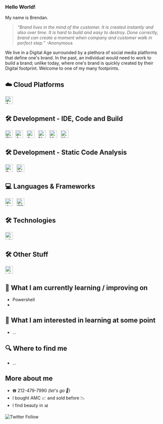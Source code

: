 ### Hello World!

My name is Brendan. 

> _“Brand lives in the mind of the customer. It is created instantly and also over time. It is hard to build and easy to destroy. Done correctly, brand can create a moment when company and customer walk in perfect step.”_ -Anonymous

We live in a Digital Age surrounded by a plethora of social media platforms that define one's brand.  In the past, an individual would need to work to build a brand; unlike today, where one's brand is quickly created by their Digital footprint.  Welcome to one of my many footprints.

##  :cloud:  Cloud Platforms
[<img src="https://img.shields.io/badge/Microsoft%20Azure-282C34?logo=Microsoft-azure&logoColor=0089D6" alt="Azure logo" title="Azure" height="25" />][badge_anchor]
&nbsp;

## 🛠  Development - IDE, Code and Build
[<img src="https://img.shields.io/badge/GitHub-282C34?logo=GitHub&logoColor=FFFFFF" alt="GitHub logo" title="GitHub" height="25" />][badge_anchor]
&nbsp;[<img src="https://img.shields.io/badge/Azure%20DevOps-282C34?logo=azuredevops&logoColor=0078D7" alt="Azure DevOps logo" title="Azure DevOps" height="25" />][badge_anchor]
&nbsp;
[<img src="https://img.shields.io/badge/Azure%20Pipelines-282C34?logo=azure-pipelines&logoColor=2560E0" alt="Azure Pipelines logo" title="Azure Pipelines" height="25" />][badge_anchor]
&nbsp;
[<img src="https://img.shields.io/badge/Notepad+%20+-282C34?logo=Notepad++&logoColor=90E59A" alt="Notepad+ + logo" title="Notepad++" height="25" />][badge_anchor]
&nbsp;
[<img src="https://img.shields.io/badge/Visual%20Studio-282C34?logo=visual-studio-code&logoColor=5C2D91" alt="Visual Studio logo" title="Visual Studio" height="25" />][badge_anchor]
&nbsp;
[<img src="https://img.shields.io/badge/VS%20Code-282C34?logo=visual-studio-code&logoColor=007ACC" alt="Visual Studio Code logo" title="Visual Studio Code" height="25" />][badge_anchor]

## 🛠  Development - Static Code Analysis
[<img src="https://img.shields.io/badge/SonarQube-282C34?logo=sonarqube&logoColor=4E9BCD" alt="SonarQube logo" title="SonarQube" height="25" />][badge_anchor]
&nbsp;
[<img src="https://img.shields.io/badge/WhiteSource-282C34?logo=WhiteSource&logoColor=FFD900" alt="WhiteSource logo" title="WhiteSource" height="25" />][badge_anchor]
&nbsp;

##  :computer:  Languages & Frameworks
[<img src="https://img.shields.io/badge/JavaScript-282C34?logo=javascript&logoColor=F7DF1E" alt="JavaScript logo" title="JavaScript" height="25" />][badge_anchor]
&nbsp;
[<img src="https://img.shields.io/badge/CSS3-282C34?logo=css3&logoColor=1572B6" alt="CSS3 logo" title="CSS3" height="25" />][badge_anchor]
&nbsp;

## 🛠  Technologies
[<img src="https://img.shields.io/badge/git-282C34?logo=git&logoColor=F05032" alt="git logo" title="git" height="25" />][badge_anchor]
&nbsp;

## 🛠  Other Stuff
[<img src="https://img.shields.io/badge/Square-282C34?logo=square&logoColor=3E4348" alt="git logo" title="git" height="25" />][badge_anchor]
&nbsp;



## 📖  What I am currently learning / improving on
 - Powershell
 - 
## 👾  What I am interested in learning at some point
 - ...

## 🔍  Where to find me
- ...


## More about me
- :phone: 212-479-7990 _(let's go :fishing_pole_and_fish:)_
- I bought AMC :chart_with_upwards_trend: and sold before :chart_with_downwards_trend:
- I find beauty in :bar_chart:

![Twitter Follow](https://img.shields.io/twitter/follow/Error_handling?style=social)


<!--
**Vertex-btb/Vertex-btb** is a ✨ _special_ ✨ repository because its `README.md` (this file) appears on your GitHub profile.

Here are some ideas to get you started:

- 🔭 I’m currently working on ...
- 🌱 I’m currently learning ...
- 👯 I’m looking to collaborate on ...
- 🤔 I’m looking for help with ...
- 💬 Ask me about ...
- 📫 How to reach me: ...
- 😄 Pronouns: ...
- ⚡ Fun fact: ...
-->

[badge_anchor]: ###Hello
